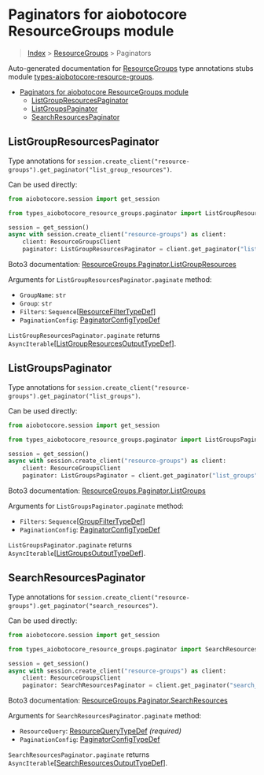 <a id="paginators-for-aiobotocore-resourcegroups-module"></a>

# Paginators for aiobotocore ResourceGroups module

> [Index](..) > [ResourceGroups](.) > Paginators

Auto-generated documentation for
[ResourceGroups](https://boto3.amazonaws.com/v1/documentation/api/latest/reference/services/resource-groups.html#ResourceGroups)
type annotations stubs module
[types-aiobotocore-resource-groups](https://pypi.org/project/types-aiobotocore-resource-groups/).

- [Paginators for aiobotocore ResourceGroups module](#paginators-for-aiobotocore-resourcegroups-module)
  - [ListGroupResourcesPaginator](#listgroupresourcespaginator)
  - [ListGroupsPaginator](#listgroupspaginator)
  - [SearchResourcesPaginator](#searchresourcespaginator)

<a id="listgroupresourcespaginator"></a>

## ListGroupResourcesPaginator

Type annotations for
`session.create_client("resource-groups").get_paginator("list_group_resources")`.

Can be used directly:

```python
from aiobotocore.session import get_session

from types_aiobotocore_resource_groups.paginator import ListGroupResourcesPaginator

session = get_session()
async with session.create_client("resource-groups") as client:
    client: ResourceGroupsClient
    paginator: ListGroupResourcesPaginator = client.get_paginator("list_group_resources")
```

Boto3 documentation:
[ResourceGroups.Paginator.ListGroupResources](https://boto3.amazonaws.com/v1/documentation/api/latest/reference/services/resource-groups.html#ResourceGroups.Paginator.ListGroupResources)

Arguments for `ListGroupResourcesPaginator.paginate` method:

- `GroupName`: `str`
- `Group`: `str`
- `Filters`:
  `Sequence`\[[ResourceFilterTypeDef](./type_defs.md#resourcefiltertypedef)\]
- `PaginationConfig`:
  [PaginatorConfigTypeDef](./type_defs.md#paginatorconfigtypedef)

`ListGroupResourcesPaginator.paginate` returns
`AsyncIterable`\[[ListGroupResourcesOutputTypeDef](./type_defs.md#listgroupresourcesoutputtypedef)\].

<a id="listgroupspaginator"></a>

## ListGroupsPaginator

Type annotations for
`session.create_client("resource-groups").get_paginator("list_groups")`.

Can be used directly:

```python
from aiobotocore.session import get_session

from types_aiobotocore_resource_groups.paginator import ListGroupsPaginator

session = get_session()
async with session.create_client("resource-groups") as client:
    client: ResourceGroupsClient
    paginator: ListGroupsPaginator = client.get_paginator("list_groups")
```

Boto3 documentation:
[ResourceGroups.Paginator.ListGroups](https://boto3.amazonaws.com/v1/documentation/api/latest/reference/services/resource-groups.html#ResourceGroups.Paginator.ListGroups)

Arguments for `ListGroupsPaginator.paginate` method:

- `Filters`:
  `Sequence`\[[GroupFilterTypeDef](./type_defs.md#groupfiltertypedef)\]
- `PaginationConfig`:
  [PaginatorConfigTypeDef](./type_defs.md#paginatorconfigtypedef)

`ListGroupsPaginator.paginate` returns
`AsyncIterable`\[[ListGroupsOutputTypeDef](./type_defs.md#listgroupsoutputtypedef)\].

<a id="searchresourcespaginator"></a>

## SearchResourcesPaginator

Type annotations for
`session.create_client("resource-groups").get_paginator("search_resources")`.

Can be used directly:

```python
from aiobotocore.session import get_session

from types_aiobotocore_resource_groups.paginator import SearchResourcesPaginator

session = get_session()
async with session.create_client("resource-groups") as client:
    client: ResourceGroupsClient
    paginator: SearchResourcesPaginator = client.get_paginator("search_resources")
```

Boto3 documentation:
[ResourceGroups.Paginator.SearchResources](https://boto3.amazonaws.com/v1/documentation/api/latest/reference/services/resource-groups.html#ResourceGroups.Paginator.SearchResources)

Arguments for `SearchResourcesPaginator.paginate` method:

- `ResourceQuery`: [ResourceQueryTypeDef](./type_defs.md#resourcequerytypedef)
  *(required)*
- `PaginationConfig`:
  [PaginatorConfigTypeDef](./type_defs.md#paginatorconfigtypedef)

`SearchResourcesPaginator.paginate` returns
`AsyncIterable`\[[SearchResourcesOutputTypeDef](./type_defs.md#searchresourcesoutputtypedef)\].
